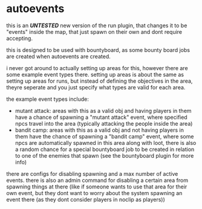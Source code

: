 # autoevents
this is an ***UNTESTED*** new version of the run plugin, that changes it to be "events" inside the map, that just spawn on their own and dont require accepting.

this is designed to be used with bountyboard, as some bounty board jobs are created when autoevents are created.

i never got around to actually setting up areas for this, however there are some example event types there. setting up areas is about the same as setting up areas for runs, but instead of defining the objectives in the area, theyre seperate and you just specify what types are valid for each area.

the example event types include:
- mutant attack: areas with this as a valid obj and having players in them have a chance of spawning a "mutant attack" event, where specified npcs travel into the area (typically attacking the people inside the area)
- bandit camp: areas with this as a valid obj and not having players in them have the chance of spawning a "bandit camp" event, where some npcs are automatically spawned in this area along with loot, there is also a random chance for a special bountyboard job to be created in relation to one of the enemies that spawn (see the bountyboard plugin for more info)

there are configs for disabling spawning and a max number of active events.
there is also an admin command for disabling a certain area from spawning things at there (like if someone wants to use that area for their own event, but they dont want to worry about the system spawning an event there (as they dont consider players in noclip as players))
